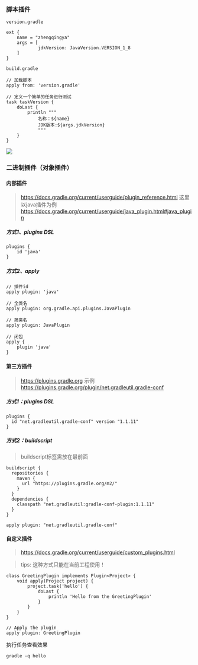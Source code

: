 ### 脚本插件

`version.gradle`

```
ext {
    name = "zhengqingya"
    args = [
            jdkVersion: JavaVersion.VERSION_1_8
    ]
}
```

`build.gradle`

```
// 加载脚本
apply from: 'version.gradle'

// 定义一个简单的任务进行测试
task taskVersion {
    doLast {
        println """
            名称：${name} 
            JDK版本:${args.jdkVersion}
            """
    }
}
```

![](images/gradle-plugin-script.png)

### 二进制插件（对象插件）

#### 内部插件

> https://docs.gradle.org/current/userguide/plugin_reference.html
> 这里以java插件为例 https://docs.gradle.org/current/userguide/java_plugin.html#java_plugin

##### 方式1、plugins DSL

```
plugins {
    id 'java'
}
```

##### 方式2、apply

```
// 插件id
apply plugin: 'java'
```

```
// 全类名
apply plugin: org.gradle.api.plugins.JavaPlugin
```

```
// 简类名
apply plugin: JavaPlugin
```

```
// 闭包
apply {
    plugin 'java'
}
```

#### 第三方插件

> https://plugins.gradle.org
> 示例 https://plugins.gradle.org/plugin/net.gradleutil.gradle-conf

##### 方式1：plugins DSL

```
plugins {
  id "net.gradleutil.gradle-conf" version "1.1.11"
}
```

##### 方式2：buildscript

> buildscript标签需放在最前面

```
buildscript {
  repositories {
    maven {
      url "https://plugins.gradle.org/m2/"
    }
  }
  dependencies {
    classpath "net.gradleutil:gradle-conf-plugin:1.1.11"
  }
}

apply plugin: "net.gradleutil.gradle-conf"
```

#### 自定义插件

> https://docs.gradle.org/current/userguide/custom_plugins.html

> tips: 这种方式只能在当前工程使用！

```
class GreetingPlugin implements Plugin<Project> {
    void apply(Project project) {
        project.task('hello') {
            doLast {
                println 'Hello from the GreetingPlugin'
            }
        }
    }
}

// Apply the plugin
apply plugin: GreetingPlugin
```

执行任务查看效果

```shell
gradle -q hello
```
